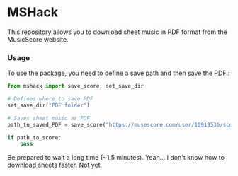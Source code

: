 # MSHack

This repository allows you to download sheet music in PDF format from the MusicScore website.

### Usage

To use the package, you need to define a save path and then save the PDF.:

```python
from mshack import save_score, set_save_dir

# Defines where to save PDF
set_save_dir("PDF folder")

# Saves sheet music as PDF
path_to_saved_PDF = save_score("https://musescore.com/user/10919536/scores/2377386")

if path_to_score:
    pass
```

Be prepared to wait a long time (~1.5 minutes). Yeah... I don't know how to download sheets faster. Not yet.


